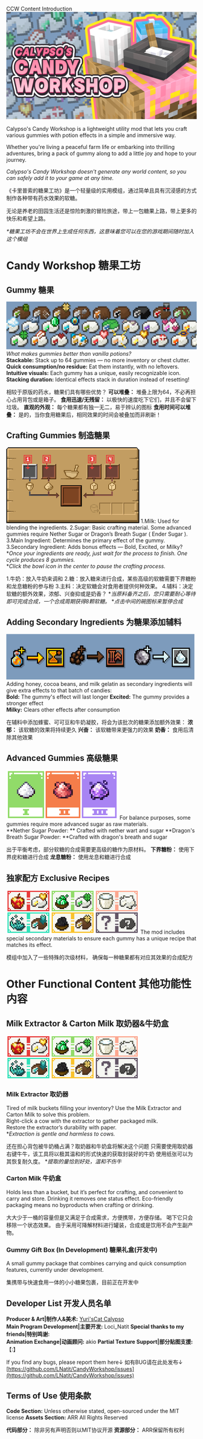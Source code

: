 CCW Content Introduction
![](img/logo.png)

Calypso's Candy Workshop is a lightweight utility mod that lets you craft various gummies with potion effects in a simple and immersive way.

Whether you're living a peaceful farm life or embarking into thrilling adventures, bring a pack of gummy along to add a little joy and hope to your journey.

_Calypso's Candy Workshop doesn't generate any world content, so you can safely add it to your game at any time._

《卡里普索的糖果工坊》是一个轻量级的实用模组，通过简单且具有沉浸感的方式制作各种带有药水效果的软糖。

无论是养老的田园生活还是惊险刺激的冒险旅途，带上一包糖果上路，带上更多的快乐和希望上路。

_*糖果工坊不会在世界上生成任何东西，这意味着您可以在您的游戏期间随时加入这个模组_

# Candy Workshop 糖果工坊

## Gummy 糖果
![](img/img1.png)
_What makes gummies better than vanilla potions?_  
**Stackable:** Stack up to 64 gummies — no more inventory or chest clutter.
**Quick consumption/no residue:** Eat them instantly, with no leftovers.  
**Intuitive visuals:** Each gummy has a unique, easily recognizable icon.
**Stacking duration:** Identical effects stack in duration instead of resetting!

相较于原版的药水，糖果们具有哪些优势？
**可以堆叠：** 堆叠上限为64，不必再担心占用背包或是箱子。
**食用迅速/无残留：** 以极快的速度吃下它们，并且不会留下垃圾。
**直观的外观：** 每个糖果都有独一无二，易于辨认的图标
**食用时间可以堆叠：** 是的，当你食用糖果后，相同效果的时间会被叠加而非刷新！

## Crafting Gummies 制造糖果
![](img/img2.gif)
1.Milk: Used for blending the ingredients.
2.Sugar: Basic crafting material. Some advanced gummies require Nether Sugar or Dragon’s Breath Sugar ( Ender Sugar ).
3.Main Ingredient: Determines the primary effect of the gummy.
3.Secondary Ingredient: Adds bonus effects — Bold, Excited, or Milky?  
**Once your ingredients are ready, just wait for the process to finish. One cycle produces 8 gummies.*  
**Click the bowl icon in the center to pause the crafting process.*

1.牛奶：放入牛奶来调和
2.糖：放入糖来进行合成，某些高级的软糖需要下界糖粉和龙息糖粉的参与粉
3.主料：决定软糖会对食用者提供何种效果。
4.辅料：决定软糖的额外效果，浓郁、兴奋抑或是奶香？
**当原料备齐之后，您只需要耐心等待即可完成合成，一个合成周期获得8颗软糖。*
**点击中间的碗图标来暂停合成*

## Adding Secondary Ingredients 为糖果添加辅料
![](img/img3.png)
Adding honey, cocoa beans, and milk gelatin as secondary ingredients will give extra effects to that batch of candies:  
**Bold:** The gummy's effect will last longer
**Excited:** The gummy provides a stronger effect  
**Milky:** Clears other effects after consumption

在辅料中添加蜂蜜、可可豆和牛奶凝胶，将会为该批次的糖果添加额外效果：
**浓郁：** 该软糖的效果将持续更久
**兴奋：** 该软糖带来更强力的效果
**奶香：** 食用后清除其他效果

## Advanced Gummies 高级糖果
![](img/img4.png)
For balance purposes, some gummies require more advanced sugar as raw materials.  
**Nether Sugar Powder: ** Crafted with nether wart and sugar
**Dragon's Breath Sugar Powder: **Crafted with dragon's breath and sugar

出于平衡考虑，部分软糖的合成需要更高级的糖作为原材料。
**下界糖粉：** 使用下界疣和糖进行合成
**龙息糖粉：** 使用龙息和糖进行合成

## 独家配方 Exclusive Recipes
![](img/img5.png)
The mod includes special secondary materials to ensure each gummy has a unique recipe that matches its effect.

模组中加入了一些特殊的次级材料，
确保每一种糖果都有对应其效果的合成配方

# Other Functional Content 其他功能性内容
## Milk Extractor & Carton Milk 取奶器&牛奶盒
![](img/img5.png)
### Milk Extractor 取奶器
Tired of milk buckets filling your inventory? Use the Milk Extractor and Carton Milk to solve this problem.  
Right-click a cow with the extractor to gather packaged milk.  
Restore the extractor’s durability with paper.  
**Extraction is gentle and harmless to cows.*

还在担心背包被牛奶桶占满？取奶器和牛奶盒将解决这个问题
只需要使用取奶器右键牛牛，该工具将以极其温和的形式快速的获取封装好的牛奶
使用纸张可以为其恢复耐久度。
**提取的量恰到好处，温和不伤牛*

### Carton Milk 牛奶盒
Holds less than a bucket, but it’s perfect for crafting, and convenient to carry and store.
Drinking it removes one status effect.
Eco-friendly packaging means no byproducts when crafting or drinking.

大大少于一桶的容量但是又满足于合成需求，方便携带，方便存储。
喝下它只会移除一个状态效果。
由于采用可降解材料进行罐装，合成或是饮用不会产生副产物。

### Gummy Gift Box (In Development) 糖果礼盒(开发中)
A small gummy package that combines carrying and quick consumption features, currently under development.

集携带与快速食用一体的小小糖果包裹，目前正在开发中

## Developer List 开发人员名单
**Producer & Art|制作人&美术:** [Yuri'sCat Calypso](https://space.bilibili.com/1704421)  
**Main Program Development|主要开发:** Loci_Natit
**Special thanks to my friends|特别鸣谢:**  
**Animation Exchange|动画顾问:** akio
**Partial Texture Support|部分贴图支援:** 【:】

If you find any bugs, please report them here↓
如有BUG请在此处发布↓
[https://github.com/LNatit/CandyWorkshop/issues](https://github.com/LNatit/CandyWorkshop/issues)

## Terms of Use 使用条款
**Code Section:** Unless otherwise stated, open-sourced under the MIT license
**Assets Section:** ARR All Rights Reserved

**代码部分：** 除非另有声明否则以MIT协议开源
**资源部分：** ARR保留所有权利
